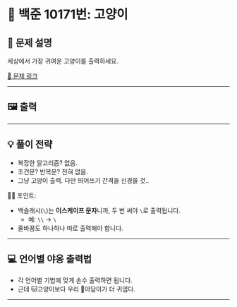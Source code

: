 # 📘 백준 10171번: 고양이

## 🐾 문제 설명
세상에서 가장 귀여운 고양이를 출력하세요.

[🔗 문제 링크](https://www.acmicpc.net/problem/10171)

---

## 🖼️ 출력

---

## 💡 풀이 전략
- 복잡한 알고리즘? 없음.
- 조건문? 반복문? 전혀 없음.
- 그냥 고양이 출력. 다만 띄어쓰기 간격을 신경쓸 것..

🧙‍♂️ 포인트:
- 백슬래시(`\`)는 **이스케이프 문자**니까, 두 번 써야 `\`로 출력됩니다.
  - 예: `\\` → `\`
- 줄바꿈도 하나하나 따로 출력해야 합니다.

---

## 💻 언어별 야옹 출력법

- 각 언어별 기법에 맞게 손수 출력하면 됩니다. 
- 근데 🐱고양이보다 우리 🐶아담이가 더 귀엽다.

---